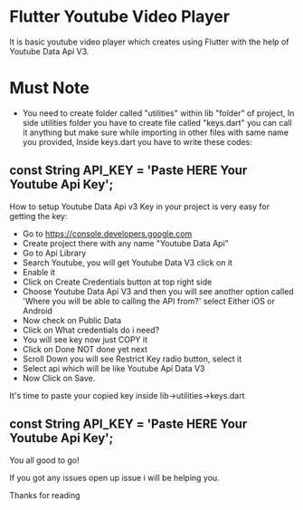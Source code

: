 # Flutter Youtube Video Player 

It is basic youtube video player which creates using Flutter with the help of Youtube Data Api V3.

# Must Note
- You need to create folder called "utilities" within lib "folder" of project, In side utilities folder you have to create file called "keys.dart" you can call it anything but make sure while importing in other files with same name you provided, Inside keys.dart you have to write these codes:

const String API_KEY = 'Paste HERE Your Youtube Api Key';
----------------------------------------------------------

How to setup Youtube Data Api v3 Key in your project is very easy for getting the key:
-  Go to https://console.developers.google.com
-  Create project there with any name "Youtube Data Api"
-  Go to Api Library
-  Search Youtube, you will get Youtube Data V3 click on it
-  Enable it
-  Click on Create Credentials button at top right side
-  Choose Youtube Data Api V3 and then you will see another option called 'Where you will be able to calling the API from?' select    Either     iOS or Android
-  Now check on Public Data
-  Click on What credentials do i need?
- You will see key now just COPY it
- Click on Done NOT done yet next
- Scroll Down you will see Restrict Key radio button, select it
- Select api which will be like Youtube Api Data V3
- Now Click on Save.

It's time to paste your copied key inside lib->utilities->keys.dart 

const String API_KEY = 'Paste HERE Your Youtube Api Key';
---------------------------------------------------------

You all good to go!

If you got any issues open up issue i will be helping you.

Thanks for reading
